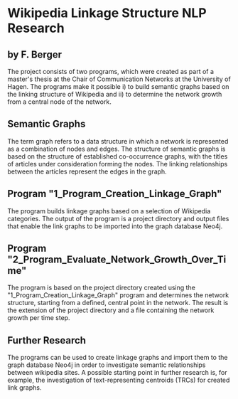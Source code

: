 # Wikipedia Linkage Structure NLP Research
## by F. Berger

The project consists of two programs, which were created as part of a master's thesis at the Chair of Communication Networks at the University of Hagen. The programs make it possible i) to build semantic graphs based on the linking structure of Wikipedia and ii) to determine the network growth from a central node of the network.

## Semantic Graphs
The term graph refers to a data structure in which a network is represented as a combination of nodes and edges. The structure of semantic graphs is based on the structure of established co-occurrence graphs, with the titles of articles under consideration forming the nodes. The linking relationships between the articles represent the edges in the graph.

## Program "1_Program_Creation_Linkage_Graph"
The program builds linkage graphs based on a selection of Wikipedia categories. The output of the program is a project directory and output files that enable the link graphs to be imported into the graph database Neo4j.

## Program "2_Program_Evaluate_Network_Growth_Over_Time"
The program is based on the project directory created using the "1_Program_Creation_Linkage_Graph" program and determines the network structure, starting from a defined, central point in the network. The result is the extension of the project directory and a file containing the network growth per time step.

## Further Research
The programs can be used to create linkage graphs and import them to the graph database Neo4j in order to investigate semantic relationships between wikipedia sites. A possible starting point in further research is, for example, the investigation of text-representing centroids (TRCs) for created link graphs.

